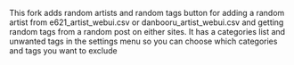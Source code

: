 This fork adds random artists and random tags button for adding a random artist from e621_artist_webui.csv or danbooru_artist_webui.csv and getting random tags from a random post on either sites. It has a categories list and unwanted tags in the settings menu so you can choose which categories and tags you want to exclude
